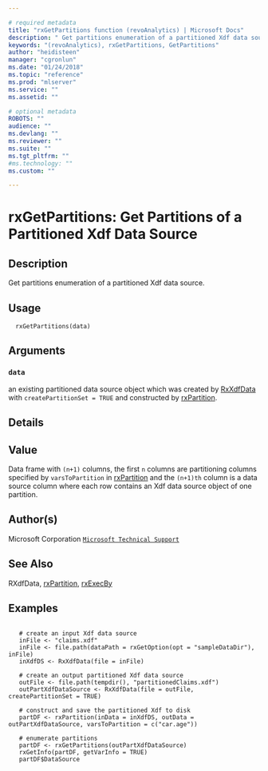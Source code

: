 ```yaml
--- 

# required metadata 
title: "rxGetPartitions function (revoAnalytics) | Microsoft Docs" 
description: " Get partitions enumeration of a partitioned Xdf data source. " 
keywords: "(revoAnalytics), rxGetPartitions, GetPartitions" 
author: "heidisteen" 
manager: "cgronlun" 
ms.date: "01/24/2018" 
ms.topic: "reference" 
ms.prod: "mlserver" 
ms.service: "" 
ms.assetid: "" 

# optional metadata 
ROBOTS: "" 
audience: "" 
ms.devlang: "" 
ms.reviewer: "" 
ms.suite: "" 
ms.tgt_pltfrm: "" 
#ms.technology: "" 
ms.custom: "" 

--- 
```





 # rxGetPartitions:  Get Partitions of a Partitioned Xdf Data Source  

 ## Description

Get partitions enumeration of a partitioned Xdf data source.


 ## Usage

```   
  rxGetPartitions(data)

```


 ## Arguments



 ### `data`
 an existing partitioned data source object which was created by [RxXdfData](RxXdfData.md) with `createPartitionSet = TRUE` and constructed by [rxPartition](rxPartition.md). 



 ## Details





 ## Value

Data frame with `(n+1)` columns, the first `n` columns are partitioning columns specified by `varsToPartition` in [rxPartition](rxPartition.md) and the `(n+1)th` column is a data source column where each row contains an Xdf data source object of one partition.


 ## Author(s)
 Microsoft Corporation [`Microsoft Technical Support`](https://go.microsoft.com/fwlink/?LinkID=698556&clcid=0x409)



 ## See Also

RXdfData,
[rxPartition](rxPartition.md),
[rxExecBy](rxExecBy.md)


 ## Examples

 ```

    # create an input Xdf data source
    inFile <- "claims.xdf"
    inFile <- file.path(dataPath = rxGetOption(opt = "sampleDataDir"), inFile)
    inXdfDS <- RxXdfData(file = inFile)

    # create an output partitioned Xdf data source
    outFile <- file.path(tempdir(), "partitionedClaims.xdf")
    outPartXdfDataSource <- RxXdfData(file = outFile, createPartitionSet = TRUE)

    # construct and save the partitioned Xdf to disk
    partDF <- rxPartition(inData = inXdfDS, outData = outPartXdfDataSource, varsToPartition = c("car.age"))

    # enumerate partitions
    partDF <- rxGetPartitions(outPartXdfDataSource)
    rxGetInfo(partDF, getVarInfo = TRUE)
    partDF$DataSource
```

